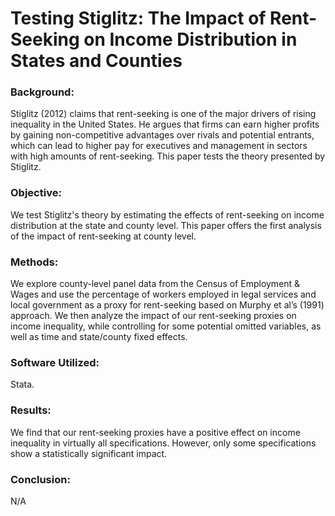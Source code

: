 # Testing Stiglitz: The Impact of Rent-Seeking on Income Distribution in States and Counties

### Background:

Stiglitz (2012) claims that rent-seeking is one of the major drivers of rising inequality in the United States. He argues that firms can earn higher profits by gaining non-competitive advantages over rivals and potential entrants, which can lead to higher pay for executives and management in sectors with high amounts of rent-seeking. This paper tests the theory presented by Stiglitz.

### Objective:

We test Stiglitz's theory by estimating the effects of rent-seeking on income distribution at the state and county level. This paper offers the first analysis of the impact of rent-seeking at county level. 

### Methods:

We explore county-level panel data from the Census of Employment & Wages and use the percentage of workers employed in legal services and local government as a proxy for rent-seeking based on Murphy et al’s (1991) approach. We then analyze the impact of our rent-seeking proxies on income inequality, while controlling for some potential omitted variables, as well as time and state/county fixed effects. 

### Software Utilized:

Stata.

### Results:

We find that our rent-seeking proxies have a positive effect on income inequality in virtually all specifications. However, only some specifications show a statistically significant impact. 

### Conclusion:

N/A
